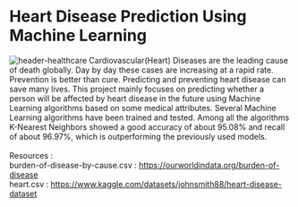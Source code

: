 # Heart Disease Prediction Using Machine Learning
![header-healthcare](https://user-images.githubusercontent.com/104664633/229366495-509fcd3d-a93d-433a-8838-2e5f5247d43e.jpg)
   Cardiovascular(Heart) Diseases are the leading cause of death globally. Day by day these cases are increasing at a rapid rate. Prevention is better than cure. Predicting and preventing heart disease can save many lives. This project mainly focuses on predicting whether a person will be affected by heart disease in the future using Machine Learning algorithms based on some medical attributes. Several Machine Learning algorithms have been trained and tested. Among all the algorithms K-Nearest Neighbors showed a good accuracy of about 95.08% and recall of about 96.97%, which is outperforming the previously used models.<br/><br/>
Resources :<br/>
burden-of-disease-by-cause.csv : https://ourworldindata.org/burden-of-disease<br/>
heart.csv : https://www.kaggle.com/datasets/johnsmith88/heart-disease-dataset<br/>

